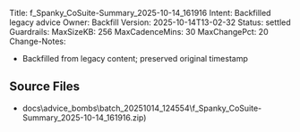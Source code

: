 Title: f_Spanky_CoSuite-Summary_2025-10-14_161916
Intent: Backfilled legacy advice
Owner: Backfill
Version: 2025-10-14T13-02-32
Status: settled
Guardrails:
  MaxSizeKB: 256
  MaxCadenceMins: 30
  MaxChangePct: 20
Change-Notes:
  - Backfilled from legacy content; preserved original timestamp

## Source Files
- docs\advice_bombs\batch_20251014_124554\f_Spanky_CoSuite-Summary_2025-10-14_161916.zip)
